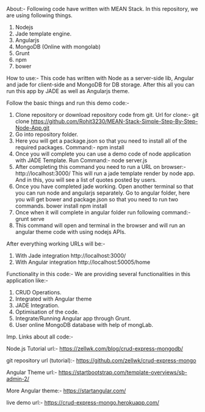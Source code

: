About:-
Following code have written with MEAN Stack.
In this repository, we are using following things.
1. Nodejs
2. Jade template engine.
3. Angularjs
4. MongoDB  (Online with mongolab)
5. Grunt
6. npm
7. bower

How to use:-
This code has written with Node as a server-side lib, Angular and jade for client-side and MongoDB for DB storage.
After this all you can run this app by JADE as well as Angularjs theme.

Follow the basic things and run this demo code:-
1. Clone repository or download repository code from git.
   Url for clone:-   git clone https://github.com/Rohit3230/MEAN-Stack-Simple-Step-By-Step-Node-App.git
2. Go into repository folder.
3. Here you will get a package.json so that you need to install all of the required packages.
    Command:-    npm install
4. Once you will complete you can use a demo code of node application with JADE Template.
    Run Command:-  node server.js
5. After completing this command you need to run a URL on browser:-
    http://localhost:3000/
    This will run a jade template render by node app.
    And in this, you will see a list of quotes posted by users.
6. Once you have completed jade working.
    Open another terminal so that you can run node and angularjs separately.
    Go to angular folder, here you will get bower and package.json so that you need to run two commands.
    bower install
    npm install
7. Once when it will complete in angular folder run following command:-
    grunt serve
8. This command will open and terminal in the browser and will run an angular theme code with using nodejs APIs.

After everything working URLs will be:-
1. With Jade integration
    http://localhost:3000/
2. With Angular integration
    http://localhost:50005/home



Functionality in this code:-
We are providing several functionalities in this application like:-
1. CRUD Operations.
2. Integrated with Angular theme
3. JADE Integration.
4. Optimisation of the code.
5. Integrate/Running Angular app through Grunt.
6. User online MongoDB database with help of mongLab.



Imp. Links about all code:-

Node.js Tutorial url:-  https://zellwk.com/blog/crud-express-mongodb/

git repository url (tutorial):-   https://github.com/zellwk/crud-express-mongo

Angular Theme url:-   https://startbootstrap.com/template-overviews/sb-admin-2/

More Angular theme:-   https://startangular.com/

live demo url:-    https://crud-express-mongo.herokuapp.com/